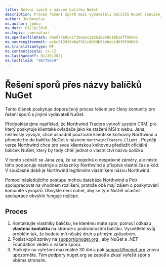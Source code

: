 ```yaml
---
title: Řešení sporů s názvem balíčku NuGet
description: Proces řešení sporů mezi vydavateli balíčků NuGet souvisejících se značkou, ochrannými známkami a dalšími situacemi v konfliktu.
author: JonDouglas
ms.author: jodou
ms.date: 01/18/2018
ms.topic: conceptual
ms.openlocfilehash: d9ed7de95a1f38ea2c288b28958519b1dff0e595
ms.sourcegitcommit: ee6c3f203648a5561c809db54ebeb1d0f0598b68
ms.translationtype: MT
ms.contentlocale: cs-CZ
ms.lasthandoff: 01/26/2021
ms.locfileid: "98775659"
---
```

# <a name="resolving-disputes-over-nuget-package-names"></a>Řešení sporů přes názvy balíčků NuGet

Tento článek poskytuje doporučený proces řešení pro členy komunity pro řešení sporů s jinými vydavateli NuGet.

Předpokládejme například, že Northwind Traders vytvoří systém CRM, pro který poskytuje klientské ovladače jako ke stažení MSI z webu. Jana, nezávislý vývojář, chce usnadnit používání klientské knihovny Northwind a převede ho do balíčku NuGet s názvem `NorthwindTraders.Client` . Později verze Northwind chce pro svou klientskou knihovnu předložit oficiální balíček NuGet, který by tedy chtěl jednat o vlastnictví názvu balíčku.

V tomto scénáři se Jana zdá, že se nejedná o nesprávné záměry, ale místo toho podporuje nástroje a zákazníky Northwind a přispívá vlastní čas a kód. V současné době je Northwind legitimním vlastníkem názvu Northwind.

Pomocí následujícího postupu mohou databáze Northwind a Petr spolupracovat na vhodném rozlišení, protože obě mají zájem o poskytování komunitě vývojářů. Obvykle není nutné, aby se tým NuGet účastnil. spolupráce obvykle funguje nejlépe.

## <a name="process"></a>Proces

1. Kontaktujte vlastníky balíčku, ke kterému máte spor, pomocí odkazu **vlastníci kontaktu** na stránce s podrobnostmi balíčku. Vysvětlete svůj problém tak, že budete mít nějaký druh a přímým způsobem.
2. Poslat kopii zprávy na [support@nuget.org](mailto:support@nuget.org) , aby NuGet a .NET Foundation věděli o vašem sporu.
3. Počkejte na vyřešení maximálně 30 dní a pak [support@nuget.org](mailto:support@nuget.org) znovu upozorněte. Tým podpory nuget.org se zapojí a zkusí vyřešit spor s oběma stranami.
